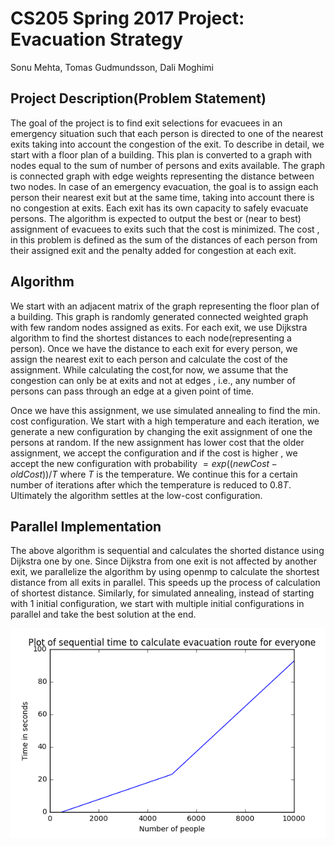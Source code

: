 # CS205 Spring 2017 Project: Evacuation Strategy

Sonu Mehta, Tomas Gudmundsson,  Dali Moghimi

## Project Description(Problem Statement)

The goal of the project is to find exit selections for evacuees in an emergency situation such that each person is directed to one of the nearest exits taking into account the congestion of the exit. To describe in detail, we start with a floor plan of a building. This plan is converted to a graph with nodes equal to the sum of number of persons and exits available. The graph is connected graph with edge weights representing the distance between two nodes. In case of an emergency evacuation, the goal is to assign each person their nearest exit but at the same time, taking into account there is no congestion at exits. Each exit has its own capacity to safely evacuate persons. The algorithm is expected to output the best or (near to best) assignment of evacuees to exits such that the cost is minimized. The cost , in this problem is defined as the sum of the distances of each person from their assigned exit and the penalty added for congestion at each exit.

## Algorithm

We start with an adjacent matrix of the graph representing the floor plan of a building. This graph is randomly generated connected weighted graph with few random nodes assigned as exits. For each exit, we use Dijkstra algorithm to find the shortest distances to each node(representing a person). Once we have the  distance to each exit for every person, we assign the nearest exit to each person and calculate the cost of the assignment. While calculating the cost,for now, we assume that the congestion can only be at exits and not at edges , i.e., any number of persons can pass through an edge at a given point of time. 

Once we have this assignment, we use simulated annealing to find the min. cost configuration. We start with a high temperature and each iteration, we generate a new configuration by changing the exit assignment of one the persons at random. If the new assignment has lower cost that the older assignment, we accept the configuration and if the cost is higher , we accept the new configuration with probability $= exp((newCost - oldCost))/T$ where $T$ is the temperature. We continue this for a certain number of iterations after which the temperature is reduced to $0.8T$. Ultimately the algorithm settles at the low-cost configuration.
## Parallel Implementation

The above algorithm is sequential and calculates the shorted distance using Dijkstra one by one. Since Dijkstra from one exit is not affected by another exit, we parallelize the algorithm by using openmp to calculate the shortest distance from all exits in parallel. This speeds up the process of calculation of shortest distance. Similarly, for simulated annealing, instead of starting with 1 initial configuration, we start with multiple initial configurations in  parallel and take the best solution at the end. 

![alt tag](https://raw.githubusercontent.com/CS205-Project/CS205-Spring2017-Projects/master/sequentialEvacuationTime.png)

